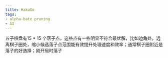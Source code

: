 ```yaml
---
title: HakuGo
tags:
- alpha-bate pruning
- AI
---
```


五子棋盘有15 * 15 个落子点，这些点有一些明显不符合最优解，比如边角处，远离棋子圈处，缩小候选落子点范围能有效提升处理速度和效率；通常棋子圈附近是落子的好选择；刚开局时落子
